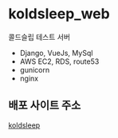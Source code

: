 # koldsleep_web
콜드슬립 테스트 서버      

* Django, VueJs, MySql
* AWS EC2, RDS, route53      
* gunicorn
* nginx


## 배포 사이트 주소
[koldsleep](http://www.koldsleep.com/)
